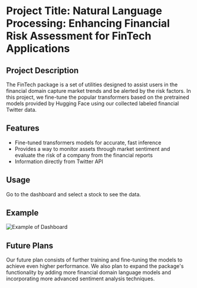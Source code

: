 # Project Title: Natural Language Processing: Enhancing Financial Risk Assessment for FinTech Applications

## Project Description
The FinTech package is a set of utilities designed to assist users in the financial domain capture market trends and be alerted by the risk factors. In this project, we fine-tune the popular transformers based on the pretrained models provided by Hugging Face using our collected labeled financial Twitter data.

## Features
- Fine-tuned transformers models for accurate, fast inference
- Provides a way to monitor assets through market sentiment and evaluate the risk of a company from the financial reports
- Information directly from Twitter API

## Usage
Go to the dashboard and select a stock to see the data.

## Example
![Example of Dashboard](example_output.png)

## Future Plans
Our future plan consists of further training and fine-tuning the models to achieve even higher performance. We also plan to expand the package's functionality by adding more financial domain language models and incorporating more advanced sentiment analysis techniques.
